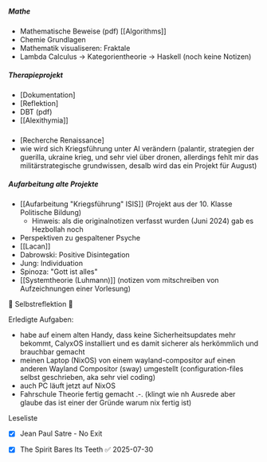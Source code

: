 ##### Mathe 
- Mathematische Beweise (pdf)
[[Algorithms]]
- Chemie Grundlagen 
- Mathematik visualiseren: Fraktale 
- Lambda Calculus -> Kategorientheorie -> Haskell (noch keine Notizen)
##### Therapieprojekt 
- [Dokumentation]
- [Reflektion]
- DBT (pdf)
- [[Alexithymia]]
##### 
- [Recherche Renaissance] 
- wie wird sich Kriegsführung unter AI verändern (palantir, strategien der guerilla, ukraine krieg, und sehr viel über dronen, allerdings fehlt mir das militärstrategische grundwissen, desalb wird das ein Projekt für August)
##### Aufarbeitung alte Projekte 
- [[Aufarbeitung "Kriegsführung" ISIS]]
  (Projekt aus der 10. Klasse Politische Bildung)
  - Hinweis: als die originalnotizen verfasst wurden (Juni 2024) gab es Hezbollah noch 
- Perspektiven zu gespaltener Psyche 
- [[Lacan]]
- Dabrowski: Positive Disintegation 
- Jung: Individuation 
- Spinoza: "Gott ist alles"
- [[Systemtheorie (Luhmann)]]
  (notizen vom mitschreiben von Aufzeichnungen einer Vorlesung) 

💫 Selbstreflektion 💫


Erledigte Aufgaben:
- habe auf einem alten Handy, dass keine Sicherheitsupdates mehr bekommt, CalyxOS installiert und es damit sicherer als herkömmlich und brauchbar gemacht 
- meinen Laptop (NixOS) von einem wayland-compositor auf einen anderen Wayland Compositor (sway) umgestellt (configuration-files selbst geschrieben, aka sehr viel coding)
- auch PC läuft jetzt auf NixOS 
- Fahrschule Theorie fertig gemacht .-. (klingt wie nh Ausrede aber glaube  das ist einer der Gründe warum nix fertig ist) 

Leseliste 
- [x] Jean Paul Satre - No Exit 
- [x] The Spirit Bares Its Teeth ✅ 2025-07-30



